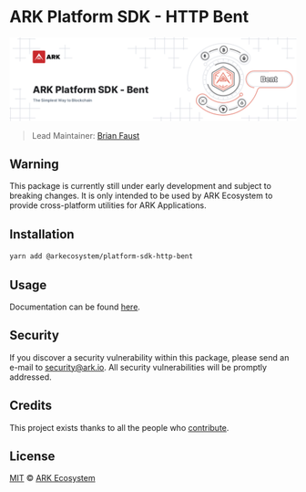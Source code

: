 # ARK Platform SDK - HTTP Bent

<p align="center">
    <img src="./banner.png" />
</p>

> Lead Maintainer: [Brian Faust](https://github.com/faustbrian)

## Warning

This package is currently still under early development and subject to breaking changes. It is only intended to be used by ARK Ecosystem to provide cross-platform utilities for ARK Applications.

## Installation

```bash
yarn add @arkecosystem/platform-sdk-http-bent
```

## Usage

Documentation can be found [here](https://ark.dev/docs/platform-sdk/http/bent).

## Security

If you discover a security vulnerability within this package, please send an e-mail to security@ark.io. All security vulnerabilities will be promptly addressed.

## Credits

This project exists thanks to all the people who [contribute](../../contributors).

## License

[MIT](LICENSE) © [ARK Ecosystem](https://ark.io)
